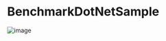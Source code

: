 # BenchmarkDotNetSample

![image](https://github.com/Balirezaei/BenchmarkDotNetSample/assets/2088347/719bb9f9-ad0a-4415-8576-17d4f5bdad72)
